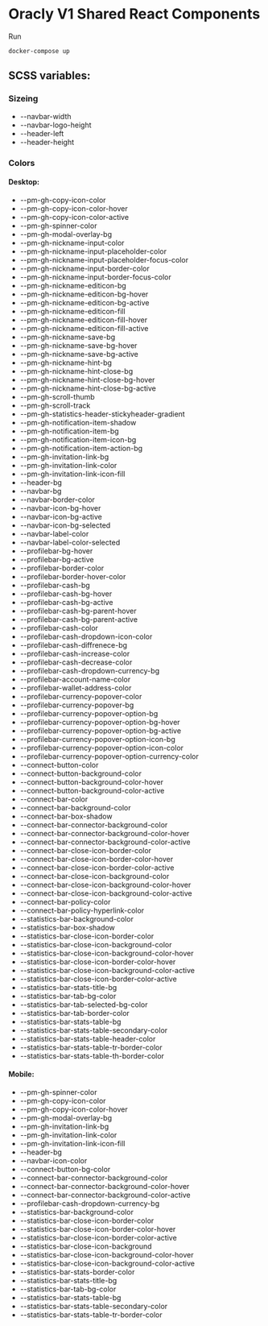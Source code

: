 # Oracly V1 Shared React Components

Run
```
docker-compose up
```

## SCSS variables:

### Sizeing

- --navbar-width
- --navbar-logo-height
- --header-left
- --header-height

### Colors

#### Desktop:

- --pm-gh-copy-icon-color
- --pm-gh-copy-icon-color-hover
- --pm-gh-copy-icon-color-active
- --pm-gh-spinner-color
- --pm-gh-modal-overlay-bg
- --pm-gh-nickname-input-color
- --pm-gh-nickname-input-placeholder-color
- --pm-gh-nickname-input-placeholder-focus-color
- --pm-gh-nickname-input-border-color
- --pm-gh-nickname-input-border-focus-color
- --pm-gh-nickname-editicon-bg
- --pm-gh-nickname-editicon-bg-hover
- --pm-gh-nickname-editicon-bg-active
- --pm-gh-nickname-editicon-fill
- --pm-gh-nickname-editicon-fill-hover
- --pm-gh-nickname-editicon-fill-active
- --pm-gh-nickname-save-bg
- --pm-gh-nickname-save-bg-hover
- --pm-gh-nickname-save-bg-active
- --pm-gh-nickname-hint-bg
- --pm-gh-nickname-hint-close-bg
- --pm-gh-nickname-hint-close-bg-hover
- --pm-gh-nickname-hint-close-bg-active
- --pm-gh-scroll-thumb
- --pm-gh-scroll-track
- --pm-gh-statistics-header-stickyheader-gradient
- --pm-gh-notification-item-shadow
- --pm-gh-notification-item-bg
- --pm-gh-notification-item-icon-bg
- --pm-gh-notification-item-action-bg
- --pm-gh-invitation-link-bg
- --pm-gh-invitation-link-color
- --pm-gh-invitation-link-icon-fill
- --header-bg
- --navbar-bg
- --navbar-border-color
- --navbar-icon-bg-hover
- --navbar-icon-bg-active
- --navbar-icon-bg-selected
- --navbar-label-color
- --navbar-label-color-selected
- --profilebar-bg-hover
- --profilebar-bg-active
- --profilebar-border-color
- --profilebar-border-hover-color
- --profilebar-cash-bg
- --profilebar-cash-bg-hover
- --profilebar-cash-bg-active
- --profilebar-cash-bg-parent-hover
- --profilebar-cash-bg-parent-active
- --profilebar-cash-color
- --profilebar-cash-dropdown-icon-color
- --profilebar-cash-diffrenece-bg
- --profilebar-cash-increase-color
- --profilebar-cash-decrease-color
- --profilebar-cash-dropdown-currency-bg
- --profilebar-account-name-color
- --profilebar-wallet-address-color
- --profilebar-currency-popover-color
- --profilebar-currency-popover-bg
- --profilebar-currency-popover-option-bg
- --profilebar-currency-popover-option-bg-hover
- --profilebar-currency-popover-option-bg-active
- --profilebar-currency-popover-option-icon-bg
- --profilebar-currency-popover-option-icon-color
- --profilebar-currency-popover-option-currency-color
- --connect-button-color
- --connect-button-background-color
- --connect-button-background-color-hover
- --connect-button-background-color-active
- --connect-bar-color
- --connect-bar-background-color
- --connect-bar-box-shadow
- --connect-bar-connector-background-color
- --connect-bar-connector-background-color-hover
- --connect-bar-connector-background-color-active
- --connect-bar-close-icon-border-color
- --connect-bar-close-icon-border-color-hover
- --connect-bar-close-icon-border-color-active
- --connect-bar-close-icon-background-color
- --connect-bar-close-icon-background-color-hover
- --connect-bar-close-icon-background-color-active
- --connect-bar-policy-color
- --connect-bar-policy-hyperlink-color
- --statistics-bar-background-color
- --statistics-bar-box-shadow
- --statistics-bar-close-icon-border-color
- --statistics-bar-close-icon-background-color
- --statistics-bar-close-icon-background-color-hover
- --statistics-bar-close-icon-border-color-hover
- --statistics-bar-close-icon-background-color-active
- --statistics-bar-close-icon-border-color-active
- --statistics-bar-stats-title-bg
- --statistics-bar-tab-bg-color
- --statistics-bar-tab-selected-bg-color
- --statistics-bar-tab-border-color
- --statistics-bar-stats-table-bg
- --statistics-bar-stats-table-secondary-color
- --statistics-bar-stats-table-header-color
- --statistics-bar-stats-table-tr-border-color
- --statistics-bar-stats-table-th-border-color

#### Mobile:

- --pm-gh-spinner-color
- --pm-gh-copy-icon-color
- --pm-gh-copy-icon-color-hover
- --pm-gh-modal-overlay-bg
- --pm-gh-invitation-link-bg
- --pm-gh-invitation-link-color
- --pm-gh-invitation-link-icon-fill
- --header-bg
- --navbar-icon-color
- --connect-button-bg-color
- --connect-bar-connector-background-color
- --connect-bar-connector-background-color-hover
- --connect-bar-connector-background-color-active
- --profilebar-cash-dropdown-currency-bg
- --statistics-bar-background-color
- --statistics-bar-close-icon-border-color
- --statistics-bar-close-icon-border-color-hover
- --statistics-bar-close-icon-border-color-active
- --statistics-bar-close-icon-background
- --statistics-bar-close-icon-background-color-hover
- --statistics-bar-close-icon-background-color-active
- --statistics-bar-stats-border-color
- --statistics-bar-stats-title-bg
- --statistics-bar-tab-bg-color
- --statistics-bar-stats-table-bg
- --statistics-bar-stats-table-secondary-color
- --statistics-bar-stats-table-tr-border-color
